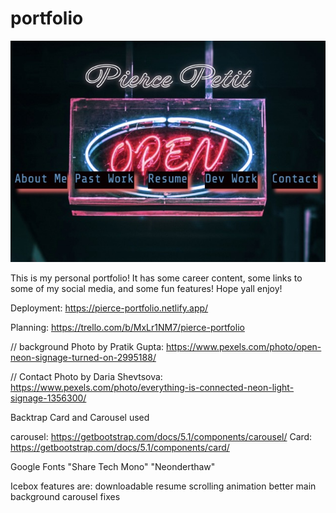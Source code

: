 # portfolio

<!-- // layout for project page
<!-- { 
        title: ,
        deployment: ,
        image: ,
        github: ,
        info: ,
    }, -->

![](/assets/images/project-pics/websitepic.jpeg)

This is my personal portfolio! It has some career content, some links to some of my social media, and some fun features! Hope yall enjoy!

Deployment: https://pierce-portfolio.netlify.app/


Planning: https://trello.com/b/MxLr1NM7/pierce-portfolio

// background Photo by Pratik Gupta: https://www.pexels.com/photo/open-neon-signage-turned-on-2995188/

// Contact Photo by Daria Shevtsova: https://www.pexels.com/photo/everything-is-connected-neon-light-signage-1356300/

Backtrap Card and Carousel used

carousel: https://getbootstrap.com/docs/5.1/components/carousel/
Card: https://getbootstrap.com/docs/5.1/components/card/

Google Fonts 
"Share Tech Mono"
"Neonderthaw"


Icebox features are:
downloadable resume
scrolling animation
better main background
carousel fixes


<!-- // background about Photo by Mahmoud A. Hassan: https://www.pexels.com/photo/a-neon-lighted-statement-of-words-2915965/ -->